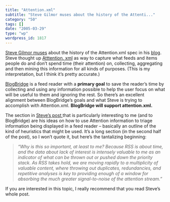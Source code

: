 ```yaml
---
title: "Attention.xml"
subtitle: "Steve Gilmor muses about the history of the Attenti..."
category: "50"
tags: []
date: "2005-03-29"
type: "wp"
wordpress_id: 1817
---
```

[Steve Gilmor muses](http://blogs.zdnet.com/Gillmor/index.php?p=74) about the history of the Attention.xml spec in his [blog](http://blogs.zdnet.com/Gillmor/). Steve thought up [Atttention. xml](http://developers.technorati.com/wiki/attentionxml) as way to capture what feeds and items people do and don’t spend time (their attention) on, collecting, aggregating and then mining this information for all kinds of purposes. (This is my interpretation, but I think it’s pretty accurate.)

[BlogBridge](http://www.blogbridge.com) is a feed reader with a **primary goal** to save the reader’s time by collecting and using any information possible to help the user focus on what will be useful to them and ignoring the rest. So there’s an excellent alignment between BlogBridge’s goals and what Steve is trying to accomplish with Attention.xml. **BlogBridge will support attention.xml.**

The section in [Steve’s post ](http://blogs.zdnet.com/Gillmor/index.php?p=74)that is particularly interesting to me (and to BlogBridge) are his ideas on how to use Attention information to triage information being displayed in a feed reader – basically an outline of the kind of heuristics that might be used. It’s a long section (in the second half of the post), so I won’t quote it, but here’s the tantalizing beginning:

> *“Why is this so important, at least to me? Because RSS is about time, and the data about lack of interest is intensely valuable to me as an indicator of what can be thrown out or pushed down the priority stack. As RSS takes hold, we are moving rapidly to a multiplicity of valuable content, where throwing out duplicates, redundancies, and repetitive analyses is key to providing enough of a window for absorbing the much greater signal-to-noise of the attention stream.”*

If you are interested in this topic, I really recommend that you read Steve’s whole post.